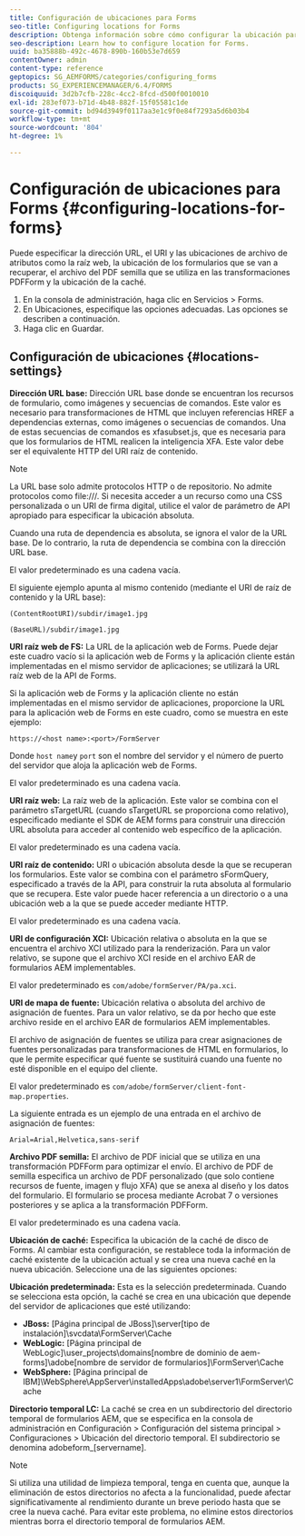 ```yaml
---
title: Configuración de ubicaciones para Forms
seo-title: Configuring locations for Forms
description: Obtenga información sobre cómo configurar la ubicación para Forms.
seo-description: Learn how to configure location for Forms.
uuid: ba35888b-492c-4678-890b-160b53e7d659
contentOwner: admin
content-type: reference
geptopics: SG_AEMFORMS/categories/configuring_forms
products: SG_EXPERIENCEMANAGER/6.4/FORMS
discoiquuid: 3d2b7cfb-228c-4cc2-8fcd-d500f0010010
exl-id: 283ef073-b71d-4b48-882f-15f05581c1de
source-git-commit: bd94d3949f0117aa3e1c9f0e84f7293a5d6b03b4
workflow-type: tm+mt
source-wordcount: '804'
ht-degree: 1%

---
```


# Configuración de ubicaciones para Forms {#configuring-locations-for-forms}

Puede especificar la dirección URL, el URI y las ubicaciones de archivo de atributos como la raíz web, la ubicación de los formularios que se van a recuperar, el archivo del PDF semilla que se utiliza en las transformaciones PDFForm y la ubicación de la caché.

1. En la consola de administración, haga clic en Servicios > Forms.
1. En Ubicaciones, especifique las opciones adecuadas. Las opciones se describen a continuación.
1. Haga clic en Guardar.

## Configuración de ubicaciones {#locations-settings}

**Dirección URL base:** Dirección URL base donde se encuentran los recursos de formulario, como imágenes y secuencias de comandos. Este valor es necesario para transformaciones de HTML que incluyen referencias HREF a dependencias externas, como imágenes o secuencias de comandos. Una de estas secuencias de comandos es xfasubset.js, que es necesaria para que los formularios de HTML realicen la inteligencia XFA. Este valor debe ser el equivalente HTTP del URI raíz de contenido.

>[!NOTE]
>
>La URL base solo admite protocolos HTTP o de repositorio. No admite protocolos como file:///. Si necesita acceder a un recurso como una CSS personalizada o un URI de firma digital, utilice el valor de parámetro de API apropiado para especificar la ubicación absoluta.

Cuando una ruta de dependencia es absoluta, se ignora el valor de la URL base. De lo contrario, la ruta de dependencia se combina con la dirección URL base.

El valor predeterminado es una cadena vacía.

El siguiente ejemplo apunta al mismo contenido (mediante el URI de raíz de contenido y la URL base):

`(ContentRootURI)/subdir/image1.jpg`

`(BaseURL)/subdir/image1.jpg`

**URI raíz web de FS:** La URL de la aplicación web de Forms. Puede dejar este cuadro vacío si la aplicación web de Forms y la aplicación cliente están implementadas en el mismo servidor de aplicaciones; se utilizará la URL raíz web de la API de Forms.

Si la aplicación web de Forms y la aplicación cliente no están implementadas en el mismo servidor de aplicaciones, proporcione la URL para la aplicación web de Forms en este cuadro, como se muestra en este ejemplo:

`https://<host name>:<port>/FormServer`

Donde `host name`y `port` son el nombre del servidor y el número de puerto del servidor que aloja la aplicación web de Forms.

El valor predeterminado es una cadena vacía.

**URI raíz web:** La raíz web de la aplicación. Este valor se combina con el parámetro sTargetURL (cuando sTargetURL se proporciona como relativo), especificado mediante el SDK de AEM forms para construir una dirección URL absoluta para acceder al contenido web específico de la aplicación.

El valor predeterminado es una cadena vacía.

**URI raíz de contenido:** URI o ubicación absoluta desde la que se recuperan los formularios. Este valor se combina con el parámetro sFormQuery, especificado a través de la API, para construir la ruta absoluta al formulario que se recupera. Este valor puede hacer referencia a un directorio o a una ubicación web a la que se puede acceder mediante HTTP.

El valor predeterminado es una cadena vacía.

**URI de configuración XCI:** Ubicación relativa o absoluta en la que se encuentra el archivo XCI utilizado para la renderización. Para un valor relativo, se supone que el archivo XCI reside en el archivo EAR de formularios AEM implementables.

El valor predeterminado es `com/adobe/formServer/PA/pa.xci`.

**URI de mapa de fuente:** Ubicación relativa o absoluta del archivo de asignación de fuentes. Para un valor relativo, se da por hecho que este archivo reside en el archivo EAR de formularios AEM implementables.

El archivo de asignación de fuentes se utiliza para crear asignaciones de fuentes personalizadas para transformaciones de HTML en formularios, lo que le permite especificar qué fuente se sustituirá cuando una fuente no esté disponible en el equipo del cliente.

El valor predeterminado es `com/adobe/formServer/client-font-map.properties`.

La siguiente entrada es un ejemplo de una entrada en el archivo de asignación de fuentes:

`Arial=Arial,Helvetica,sans-serif`

**Archivo PDF semilla:** El archivo de PDF inicial que se utiliza en una transformación PDFForm para optimizar el envío. El archivo de PDF de semilla especifica un archivo de PDF personalizado (que solo contiene recursos de fuente, imagen y flujo XFA) que se anexa al diseño y los datos del formulario. El formulario se procesa mediante Acrobat 7 o versiones posteriores y se aplica a la transformación PDFForm.

El valor predeterminado es una cadena vacía.

**Ubicación de caché:** Especifica la ubicación de la caché de disco de Forms. Al cambiar esta configuración, se restablece toda la información de caché existente de la ubicación actual y se crea una nueva caché en la nueva ubicación. Seleccione una de las siguientes opciones:

**Ubicación predeterminada:** Esta es la selección predeterminada. Cuando se selecciona esta opción, la caché se crea en una ubicación que depende del servidor de aplicaciones que esté utilizando:

* **JBoss:** [Página principal de JBoss]\server\[tipo de instalación]\svcdata\FormServer\Cache
* **WebLogic:** [Página principal de WebLogic]\user_projects\domains\[nombre de dominio de aem-forms]\adobe\[nombre de servidor de formularios]\FormServer\Cache
* **WebSphere:** [Página principal de IBM]\WebSphere\AppServer\installedApps\adobe\server1\FormServer\Cache

**Directorio temporal LC:** La caché se crea en un subdirectorio del directorio temporal de formularios AEM, que se especifica en la consola de administración en Configuración > Configuración del sistema principal > Configuraciones > Ubicación del directorio temporal. El subdirectorio se denomina adobeform_[servername].

>[!NOTE]
>
>Si utiliza una utilidad de limpieza temporal, tenga en cuenta que, aunque la eliminación de estos directorios no afecta a la funcionalidad, puede afectar significativamente al rendimiento durante un breve periodo hasta que se cree la nueva caché. Para evitar este problema, no elimine estos directorios mientras borra el directorio temporal de formularios AEM.
